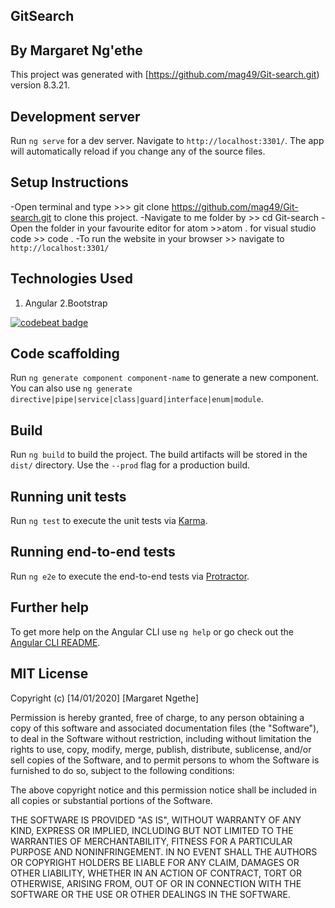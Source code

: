 ## GitSearch

## By Margaret Ng'ethe

This project was generated with [https://github.com/mag49/Git-search.git) version 8.3.21.

## Development server

Run `ng serve` for a dev server. Navigate to `http://localhost:3301/`. The app will automatically reload if you change any of the source files.

## Setup Instructions

-Open terminal and type >>> git clone  https://github.com/mag49/Git-search.git to clone this project. 
-Navigate to me folder by >> cd Git-search
-Open the folder in your favourite editor for atom >>atom . for visual studio code >> code .
-To run the website in your browser >> navigate to `http://localhost:3301/`

## Technologies Used
1. Angular
2.Bootstrap

[![codebeat badge](https://codebeat.co/badges/4a48a87a-3b33-45aa-bd5f-efdb0d901846)](https://codebeat.co/projects/github-com-mag49-git-search-master)

## Code scaffolding

Run `ng generate component component-name` to generate a new component. You can also use `ng generate directive|pipe|service|class|guard|interface|enum|module`.

## Build

Run `ng build` to build the project. The build artifacts will be stored in the `dist/` directory. Use the `--prod` flag for a production build.

## Running unit tests

Run `ng test` to execute the unit tests via [Karma](https://karma-runner.github.io).

## Running end-to-end tests

Run `ng e2e` to execute the end-to-end tests via [Protractor](http://www.protractortest.org/).

## Further help

To get more help on the Angular CLI use `ng help` or go check out the [Angular CLI README](https://github.com/angular/angular-cli/blob/master/README.md).


## MIT License
Copyright (c) [14/01/2020] [Margaret Ngethe]

Permission is hereby granted, free of charge, to any person obtaining a copy
of this software and associated documentation files (the "Software"), to deal
in the Software without restriction, including without limitation the rights
to use, copy, modify, merge, publish, distribute, sublicense, and/or sell
copies of the Software, and to permit persons to whom the Software is
furnished to do so, subject to the following conditions:

The above copyright notice and this permission notice shall be included in all
copies or substantial portions of the Software.

THE SOFTWARE IS PROVIDED "AS IS", WITHOUT WARRANTY OF ANY KIND, EXPRESS OR
IMPLIED, INCLUDING BUT NOT LIMITED TO THE WARRANTIES OF MERCHANTABILITY,
FITNESS FOR A PARTICULAR PURPOSE AND NONINFRINGEMENT. IN NO EVENT SHALL THE
AUTHORS OR COPYRIGHT HOLDERS BE LIABLE FOR ANY CLAIM, DAMAGES OR OTHER
LIABILITY, WHETHER IN AN ACTION OF CONTRACT, TORT OR OTHERWISE, ARISING FROM,
OUT OF OR IN CONNECTION WITH THE SOFTWARE OR THE USE OR OTHER DEALINGS IN THE
SOFTWARE.
